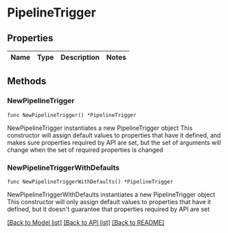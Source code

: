 # PipelineTrigger

## Properties

Name | Type | Description | Notes
------------ | ------------- | ------------- | -------------

## Methods

### NewPipelineTrigger

`func NewPipelineTrigger() *PipelineTrigger`

NewPipelineTrigger instantiates a new PipelineTrigger object
This constructor will assign default values to properties that have it defined,
and makes sure properties required by API are set, but the set of arguments
will change when the set of required properties is changed

### NewPipelineTriggerWithDefaults

`func NewPipelineTriggerWithDefaults() *PipelineTrigger`

NewPipelineTriggerWithDefaults instantiates a new PipelineTrigger object
This constructor will only assign default values to properties that have it defined,
but it doesn't guarantee that properties required by API are set


[[Back to Model list]](../README.md#documentation-for-models) [[Back to API list]](../README.md#documentation-for-api-endpoints) [[Back to README]](../README.md)



